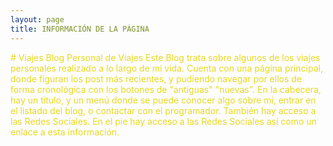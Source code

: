 ```yaml
---
layout: page
title: INFORMACIÓN DE LA PÁGINA
---
```


<span style="color:#E8D91E">
# Viajes
Blog Personal de Viajes 
Este Blog trata sobre algunos de los viajes personales realizado a lo largo de mi vida.
Cuenta con una página principal, donde figuran los post más recientes, y pudiendo navegar por ellos de forma cronológica con los botones de "antiguas" "nuevas".
En la cabecera, hay un título, y un menú donde se puede conocer algo sobre mi, entrar en el listado del blog, o contactar con el programador.
También hay acceso a las Redes Sociales.
En el pie hay acceso a las Redes Sociales así como un enlace a esta información.
</span>
